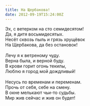 ```yaml
---
title: На Щербакова!
date: 2012-09-19T15:24:00Z
---
```


Эх, с ветерком на сто семидесятом!<br />
Да, я дитя восьмидесятых.<br />
Несёт сквозь пыль и грязь хрущёвок<br />
На Щербакова, да без остановок!<br />
<br />
Лечу я к ветреному чуду.<br />
Верна была, и верной буду.<br />
В крови горит огонь текилы,<br />
Люблю я город мой дождливый!<br />
<br />
Несусь по временам и переменам.<br />
Прочь от себя, себе на смену.<br />
В окне мелькают чьи-то судьбы.<br />
Мир жив сейчас и жив он будет!